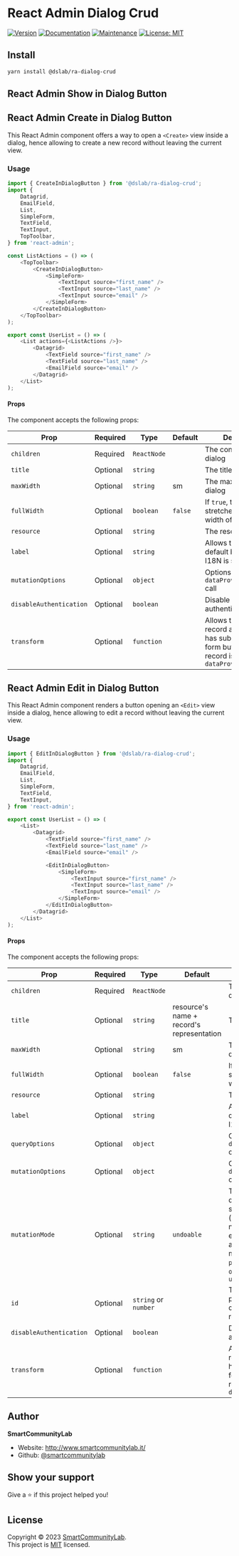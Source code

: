 # React Admin Dialog Crud

[![Version](https://img.shields.io/npm/v/@dslab/ra-export-all-button.svg)](https://www.npmjs.com/package/@dslab/ra-export-all-button)
[![Documentation](https://img.shields.io/badge/documentation-yes-brightgreen.svg)](https://github.com/smartcommunitylab/react-admin-packages/blob/master/packages/ra-export-all-button/README.md)
[![Maintenance](https://img.shields.io/badge/Maintained%3F-yes-green.svg)](https://github.com/smartcommunitylab/react-admin-packages/graphs/commit-activity)
[![License: MIT](https://img.shields.io/badge/license-MIT-yellow)](https://github.com/smartcommunitylab/react-admin-packages/blob/master/LICENSE)

## Install

```sh
yarn install @dslab/ra-dialog-crud
```

## React Admin Show in Dialog Button

## React Admin Create in Dialog Button

This React Admin component offers a way to open a `<Create>` view inside a dialog, hence allowing to create a new record without leaving the current view.

### Usage

```javascript
import { CreateInDialogButton } from '@dslab/ra-dialog-crud';
import {
    Datagrid,
    EmailField,
    List,
    SimpleForm,
    TextField,
    TextInput,
    TopToolbar,
} from 'react-admin';

const ListActions = () => (
    <TopToolbar>
        <CreateInDialogButton>
            <SimpleForm>
                <TextInput source="first_name" />
                <TextInput source="last_name" />
                <TextInput source="email" />
            </SimpleForm>
        </CreateInDialogButton>
    </TopToolbar>
);

export const UserList = () => (
    <List actions={<ListActions />}>
        <Datagrid>
            <TextField source="first_name" />
            <TextField source="last_name" />
            <EmailField source="email" />
        </Datagrid>
    </List>
);
```

#### Props

The component accepts the following props:

| Prop                    | Required | Type        | Default | Description                                                                                                                   |
| ----------------------- | -------- | ----------- | ------- | ----------------------------------------------------------------------------------------------------------------------------- |
| `children`              | Required | `ReactNode` |         | The content of the dialog                                                                                                     |
| `title`           | Optional | `string`    |         | The title of the dialog                                                                                                       |
| `maxWidth`              | Optional | `string`    | sm      | The max width of the dialog                                                                                                   |
| `fullWidth`             | Optional | `boolean`   | `false` | If `true`, the dialog stretches to the full width of the screen                                                               |
| `resource`              | Optional | `string`    |         | The resource name                                                                                                             |
| `label`                 | Optional | `string`    |         | Allows to override the default button label. I18N is supported                                                                |
| `mutationOptions`       | Optional | `object`    |         | Options for the `dataProvider.create()` call                                                                                  |
| `disableAuthentication` | Optional | `boolean`   |         | Disable the authentication check                                                                                              |
| `transform`             | Optional | `function`  |         | Allows to transform a record after the user has submitted the form but before the record is passed to `dataProvider.create()` |

## React Admin Edit in Dialog Button

This React Admin component renders a button opening an `<Edit>` view inside a dialog, hence allowing to edit a record without leaving the current view.

### Usage

```javascript
import { EditInDialogButton } from '@dslab/ra-dialog-crud';
import {
    Datagrid,
    EmailField,
    List,
    SimpleForm,
    TextField,
    TextInput,
} from 'react-admin';

export const UserList = () => (
    <List>
        <Datagrid>
            <TextField source="first_name" />
            <TextField source="last_name" />
            <EmailField source="email" />

            <EditInDialogButton>
                <SimpleForm>
                    <TextInput source="first_name" />
                    <TextInput source="last_name" />
                    <TextInput source="email" />
                </SimpleForm>
            </EditInDialogButton>
        </Datagrid>
    </List>
);
```

#### Props

The component accepts the following props:

| Prop                    | Required | Type                 | Default                                   | Description                                                                                                                                                                              |
| ----------------------- | -------- | -------------------- | ----------------------------------------- | ---------------------------------------------------------------------------------------------------------------------------------------------------------------------------------------- |
| `children`              | Required | `ReactNode`          |                                           | The content of the dialog                                                                                                                                                                |
| `title`           | Optional | `string`             | resource's name + record's representation | The title of the dialog                                                                                                                                                                  |
| `maxWidth`              | Optional | `string`             | sm                                        | The max width of the dialog                                                                                                                                                              |
| `fullWidth`             | Optional | `boolean`            | `false`                                   | If `true`, the dialog stretches to the full width of the screen                                                                                                                          |
| `resource`              | Optional | `string`             |                                           | The resource name                                                                                                                                                                        |
| `label`                 | Optional | `string`             |                                           | Allows to override the default button label. I18N is supported                                                                                                                           |
| `queryOptions`          | Optional | `object`             |                                           | Options for the `dataProvider.getOne()` call                                                                                                                                             |
| `mutationOptions`       | Optional | `object`             |                                           | Options for the `dataProvider.update()` call                                                                                                                                             |
| `mutationMode`          | Optional | `string`             | `undoable`                                | The mode that determines when the side effects (redirection, notifications, etc.) are executed. React-admin offers three modes for mutations: `pessimistic`, `optimistic` and `undoable` |
| `id`                    | Optional | `string` or `number` |                                           | The record id. If not provided, it will be deduced from the record context                                                                                                               |
| `disableAuthentication` | Optional | `boolean`            |                                           | Disable the authentication check                                                                                                                                                         |
| `transform`             | Optional | `function`           |                                           | Allows to transform a record after the user has submitted the form but before the record is passed to `dataProvider.update()`                                                            |

## Author

**SmartCommunityLab**

-   Website: http://www.smartcommunitylab.it/
-   Github: [@smartcommunitylab](https://github.com/smartcommunitylab)

## Show your support

Give a ⭐️ if this project helped you!

## License

Copyright © 2023 [SmartCommunityLab](https://github.com/smartcommunitylab).<br />
This project is [MIT](https://github.com/smartcommunitylab/react-admin-packages/blob/master/LICENSE) licensed.
